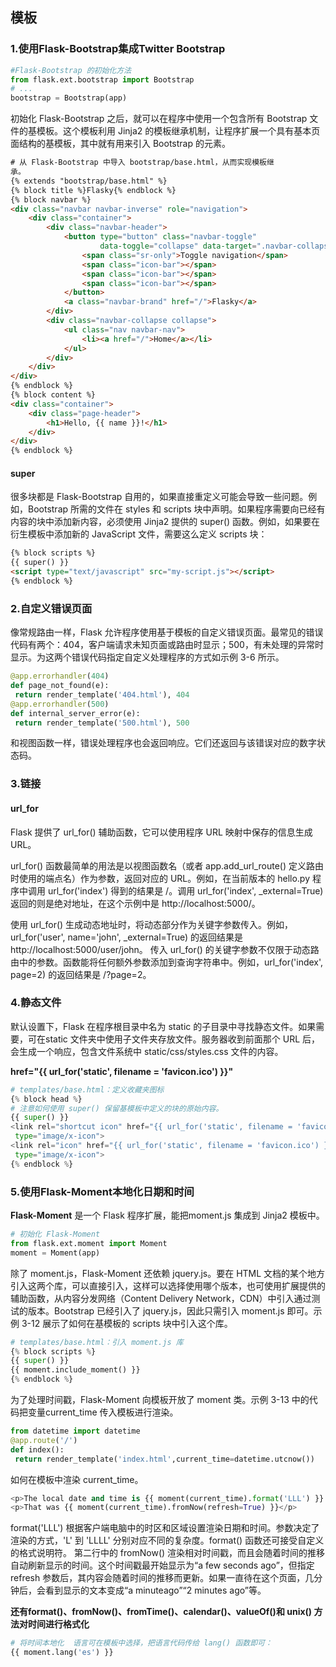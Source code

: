 ## 模板

### 1.使用Flask-Bootstrap集成Twitter Bootstrap

```python
#Flask-Bootstrap 的初始化方法
from flask.ext.bootstrap import Bootstrap
# ...
bootstrap = Bootstrap(app)
```

初始化 Flask-Bootstrap 之后，就可以在程序中使用一个包含所有 Bootstrap 文件的基模板。这个模板利用 Jinja2 的模板继承机制，让程序扩展一个具有基本页面结构的基模板，其中就有用来引入 Bootstrap 的元素。

```html
# 从 Flask-Bootstrap 中导入 bootstrap/base.html，从而实现模板继
承。
{% extends "bootstrap/base.html" %}
{% block title %}Flasky{% endblock %}
{% block navbar %}
<div class="navbar navbar-inverse" role="navigation">
    <div class="container">
        <div class="navbar-header">
            <button type="button" class="navbar-toggle"
                    data-toggle="collapse" data-target=".navbar-collapse">
                <span class="sr-only">Toggle navigation</span>
                <span class="icon-bar"></span>
                <span class="icon-bar"></span>
                <span class="icon-bar"></span>
            </button>
            <a class="navbar-brand" href="/">Flasky</a>
        </div>
        <div class="navbar-collapse collapse">
            <ul class="nav navbar-nav">
                <li><a href="/">Home</a></li>
            </ul>
        </div>
    </div>
</div>
{% endblock %}
{% block content %}
<div class="container">
    <div class="page-header">
        <h1>Hello, {{ name }}!</h1>
    </div>
</div>
{% endblock %}
```

#### super

很多块都是 Flask-Bootstrap 自用的，如果直接重定义可能会导致一些问题。例如，Bootstrap 所需的文件在 styles 和 scripts 块中声明。如果程序需要向已经有内容的块中添加新内容，必须使用 Jinja2 提供的 super() 函数。例如，如果要在衍生模板中添加新的 JavaScript 文件，需要这么定义 scripts 块：

```html
{% block scripts %}
{{ super() }}
<script type="text/javascript" src="my-script.js"></script>
{% endblock %}
```



### 2.自定义错误页面

像常规路由一样，Flask 允许程序使用基于模板的自定义错误页面。最常见的错误代码有两个：404，客户端请求未知页面或路由时显示；500，有未处理的异常时显示。为这两个错误代码指定自定义处理程序的方式如示例 3-6 所示。

```python
@app.errorhandler(404)
def page_not_found(e):
 return render_template('404.html'), 404
@app.errorhandler(500)
def internal_server_error(e):
 return render_template('500.html'), 500
```

和视图函数一样，错误处理程序也会返回响应。它们还返回与该错误对应的数字状态码。

### 3.链接

#### url_for

Flask 提供了 url_for() 辅助函数，它可以使用程序 URL 映射中保存的信息生成 URL。

url_for() 函数最简单的用法是以视图函数名（或者 app.add_url_route() 定义路由时使用的端点名）作为参数，返回对应的 URL。例如，在当前版本的 hello.py 程序中调用 url_for('index') 得到的结果是 /。调用 url_for('index', _external=True) 返回的则是绝对地址，在这个示例中是 http://localhost:5000/。

使用 url_for() 生成动态地址时，将动态部分作为关键字参数传入。例如，url_for('user', name='john', _external=True) 的返回结果是 http://localhost:5000/user/john。
传入 url_for() 的关键字参数不仅限于动态路由中的参数。函数能将任何额外参数添加到查询字符串中。例如，url_for('index', page=2) 的返回结果是 /?page=2。

### 4.静态文件

默认设置下，Flask 在程序根目录中名为 static 的子目录中寻找静态文件。如果需要，可在static 文件夹中使用子文件夹存放文件。服务器收到前面那个 URL 后，会生成一个响应，包含文件系统中 static/css/styles.css 文件的内容。

**href="{{ url_for('static', filename = 'favicon.ico') }}"**

```python
# templates/base.html：定义收藏夹图标
{% block head %}
# 注意如何使用 super() 保留基模板中定义的块的原始内容。
{{ super() }}
<link rel="shortcut icon" href="{{ url_for('static', filename = 'favicon.ico') }}"
 type="image/x-icon">
<link rel="icon" href="{{ url_for('static', filename = 'favicon.ico') }}"
 type="image/x-icon">
{% endblock %}
```

### **5.使用Flask-Moment本地化日期和时间**

**Flask-Moment** 是一个 Flask 程序扩展，能把moment.js 集成到 Jinja2 模板中。

```python
# 初始化 Flask-Moment
from flask.ext.moment import Moment
moment = Moment(app)
```

除了 moment.js，Flask-Moment 还依赖 jquery.js。要在 HTML 文档的某个地方引入这两个库，可以直接引入，这样可以选择使用哪个版本，也可使用扩展提供的辅助函数，从内容分发网络（Content Delivery Network，CDN）中引入通过测试的版本。Bootstrap 已经引入了 jquery.js，因此只需引入 moment.js 即可。示例 3-12 展示了如何在基模板的 scripts 块中引入这个库。

```python
# templates/base.html：引入 moment.js 库
{% block scripts %}
{{ super() }}
{{ moment.include_moment() }}
{% endblock %}
```

为了处理时间戳，Flask-Moment 向模板开放了 moment 类。示例 3-13 中的代码把变量current_time 传入模板进行渲染。

```python
from datetime import datetime
@app.route('/')
def index():
 return render_template('index.html',current_time=datetime.utcnow())
```

如何在模板中渲染 current_time。

```python
<p>The local date and time is {{ moment(current_time).format('LLL') }}.</p>
<p>That was {{ moment(current_time).fromNow(refresh=True) }}</p>
```

format('LLL') 根据客户端电脑中的时区和区域设置渲染日期和时间。参数决定了渲染的方式，'L' 到 'LLLL' 分别对应不同的复杂度。format() 函数还可接受自定义的格式说明符。
第二行中的 fromNow() 渲染相对时间戳，而且会随着时间的推移自动刷新显示的时间。这个时间戳最开始显示为“a few seconds ago”，但指定 refresh 参数后，其内容会随着时间的推移而更新。如果一直待在这个页面，几分钟后，会看到显示的文本变成“a minuteago”“2 minutes ago”等。

**还有format()、fromNow()、fromTime()、calendar()、valueOf()和 unix() 方法对时间进行格式化**

```python
# 将时间本地化  语言可在模板中选择，把语言代码传给 lang() 函数即可：
{{ moment.lang('es') }}
```





